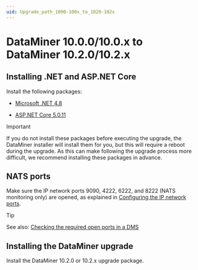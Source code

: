 ```yaml
---
uid: Upgrade_path_1000-100x_to_1020-102x
---
```

# DataMiner 10.0.0/10.0.x to DataMiner 10.2.0/10.2.x

## Installing .NET and ASP.NET Core

Install the following packages:

- [Microsoft .NET 4.8](https://go.microsoft.com/fwlink/?linkid=2088631)

- [ASP.NET Core 5.0.11](https://download.visualstudio.microsoft.com/download/pr/df452763-4b7d-490a-bc03-bd1003d3ff4c/665ee1786528809f33e791558b69cf51/dotnet-hosting-5.0.11-win.exe)

> [!IMPORTANT]
> If you do not install these packages before executing the upgrade, the DataMiner installer will install them for you, but this will require a reboot during the upgrade. As this can make following the upgrade process more difficult, we recommend installing these packages in advance.

## NATS ports

Make sure the IP network ports 9090, 4222, 6222, and 8222 (NATS monitoring only) are opened, as explained in [Configuring the IP network ports](xref:Configuring_the_IP_network_ports).

> [!TIP]
> See also: [Checking the required open ports in a DMS](xref:MOP_Checking_the_required_open_ports_in_a_DMS)

## Installing the DataMiner upgrade

Install the DataMiner 10.2.0 or 10.2.x upgrade package.
